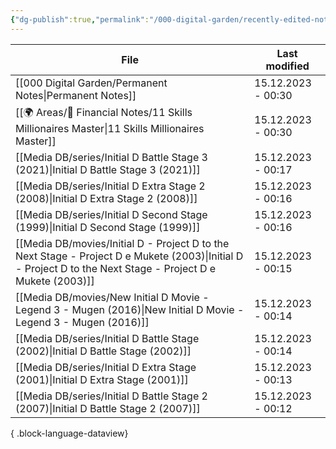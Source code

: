 ```yaml
---
{"dg-publish":true,"permalink":"/000-digital-garden/recently-edited-notes/","dgPassFrontmatter":true,"noteIcon":"1","created":"2023-12-14T09:05:52.599+05:30","updated":"2023-12-14T09:12:44.868+05:30"}
---
```


| File                                                                                                                                                            | Last modified      |
| --------------------------------------------------------------------------------------------------------------------------------------------------------------- | ------------------ |
| [[000 Digital Garden/Permanent Notes\|Permanent Notes]]                                                                                                      | 15.12.2023 - 00:30 |
| [[🌍 Areas/💸 Financial Notes/11 Skills Millionaires Master\|11 Skills Millionaires Master]]                                                                 | 15.12.2023 - 00:30 |
| [[Media DB/series/Initial D Battle Stage 3 (2021)\|Initial D Battle Stage 3 (2021)]]                                                                         | 15.12.2023 - 00:17 |
| [[Media DB/series/Initial D Extra Stage 2 (2008)\|Initial D Extra Stage 2 (2008)]]                                                                           | 15.12.2023 - 00:16 |
| [[Media DB/series/Initial D Second Stage (1999)\|Initial D Second Stage (1999)]]                                                                             | 15.12.2023 - 00:16 |
| [[Media DB/movies/Initial D - Project D to the Next Stage - Project D e Mukete (2003)\|Initial D - Project D to the Next Stage - Project D e Mukete (2003)]] | 15.12.2023 - 00:15 |
| [[Media DB/movies/New Initial D Movie - Legend 3 - Mugen (2016)\|New Initial D Movie - Legend 3 - Mugen (2016)]]                                             | 15.12.2023 - 00:14 |
| [[Media DB/series/Initial D Battle Stage (2002)\|Initial D Battle Stage (2002)]]                                                                             | 15.12.2023 - 00:14 |
| [[Media DB/series/Initial D Extra Stage (2001)\|Initial D Extra Stage (2001)]]                                                                               | 15.12.2023 - 00:13 |
| [[Media DB/series/Initial D Battle Stage 2 (2007)\|Initial D Battle Stage 2 (2007)]]                                                                         | 15.12.2023 - 00:12 |

{ .block-language-dataview}
